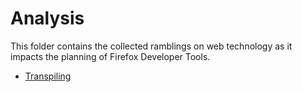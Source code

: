 # Analysis

This folder contains the collected ramblings on web technology as it impacts the planning of Firefox Developer Tools.

* [Transpiling](./index.md)